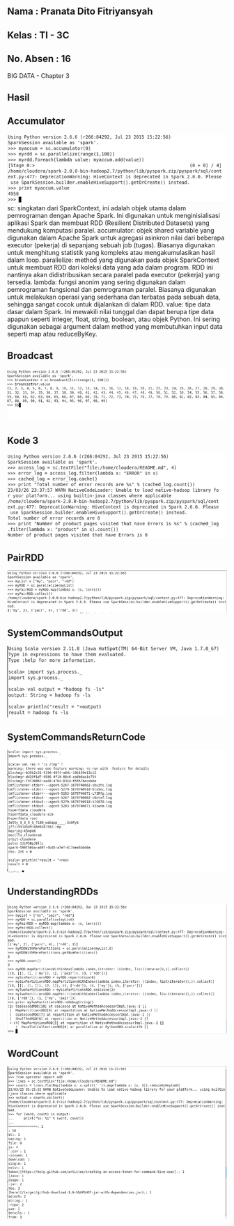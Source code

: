 ## Nama      : Pranata Dito Fitriyansyah
## Kelas     : TI - 3C
## No. Absen : 16

BIG DATA - Chapter 3

## Hasil

## Accumulator

![Screenshot](image/Accumulator.png)
sc: singkatan dari SparkContext, ini adalah objek utama dalam pemrograman dengan Apache Spark. Ini digunakan untuk menginisialisasi aplikasi Spark dan membuat RDD (Resilient Distributed Datasets) yang mendukung komputasi paralel.
accumulator: objek shared variable yang digunakan dalam Apache Spark untuk agregasi asinkron nilai dari beberapa executor (pekerja) di sepanjang sebuah job (tugas). Biasanya digunakan untuk menghitung statistik yang kompleks atau mengakumulasikan hasil dalam loop.
parallelize: method yang digunakan pada objek SparkContext untuk membuat RDD dari koleksi data yang ada dalam program. RDD ini nantinya akan didistribusikan secara paralel pada executor (pekerja) yang tersedia.
lambda: fungsi anonim yang sering digunakan dalam pemrograman fungsional dan pemrograman paralel. Biasanya digunakan untuk melakukan operasi yang sederhana dan terbatas pada sebuah data, sehingga sangat cocok untuk dijalankan di dalam RDD.
value: tipe data dasar dalam Spark. Ini mewakili nilai tunggal dan dapat berupa tipe data apapun seperti integer, float, string, boolean, atau objek Python. Ini sering digunakan sebagai argument dalam method yang membutuhkan input data seperti map atau reduceByKey.

## Broadcast

![Screenshot](image/Broadcast.png)

## Kode 3
![Screenshot](image/Kode3.png)

## PairRDD

![Screenshot](image/PairRDD.png)

## SystemCommandsOutput

![Screenshot](image/SystemCommandsOutput.png)

## SystemCommandsReturnCode

![Screenshot](image/SystemCommandsReturnCode.png)

## UnderstandingRDDs

![Screenshot](image/UnderstandingRDDs.png)

## WordCount

![Screenshot](image/WordCount.png)

